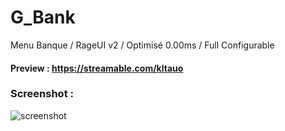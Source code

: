 # G_Bank
Menu Banque / RageUI v2 / Optimisé 0.00ms / Full Configurable

#### Preview : https://streamable.com/kltauo

### Screenshot :

![screenshot](https://cdn.discordapp.com/attachments/412167086152876043/917541319524630528/banque.PNG)
